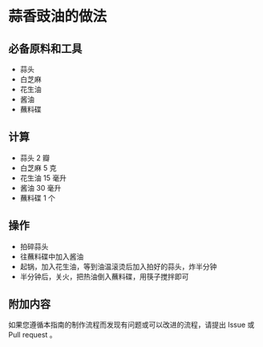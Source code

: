 # 蒜香豉油的做法

## 必备原料和工具

- 蒜头
- 白芝麻
- 花生油
- 酱油
- 蘸料碟

## 计算

- 蒜头 2 瓣
- 白芝麻 5 克
- 花生油 15 毫升
- 酱油 30 毫升
- 蘸料碟 1 个

## 操作

- 拍碎蒜头
- 往蘸料碟中加入酱油
- 起锅，加入花生油，等到油温滚烫后加入拍好的蒜头，炸半分钟
- 半分钟后，关火，把热油倒入蘸料碟，用筷子搅拌即可

## 附加内容

如果您遵循本指南的制作流程而发现有问题或可以改进的流程，请提出 Issue 或 Pull request 。
